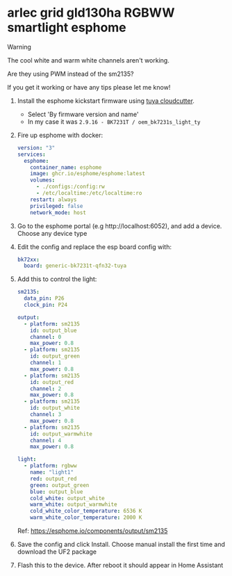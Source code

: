 # arlec grid gld130ha RGBWW smartlight esphome
> [!WARNING]
> The cool white and warm white channels aren't working.
> 
> Are they using PWM instead of the sm2135?
>
> If you get it working or have any tips please let me know!

1. Install the esphome kickstart firmware using [tuya cloudcutter](https://github.com/tuya-cloudcutter/tuya-cloudcutter).
   - Select 'By firmware version and name'
   - In my case it was `2.9.16 - BK7231T / oem_bk7231s_light_ty`

2. Fire up esphome with docker:
   ```yaml
   version: "3"
   services:
     esphome:
       container_name: esphome
       image: ghcr.io/esphome/esphome:latest
       volumes:
         - ./configs:/config:rw
         - /etc/localtime:/etc/localtime:ro
       restart: always
       privileged: false
       network_mode: host
   ```

4. Go to the esphome portal (e.g http://localhost:6052), and add a device. Choose any device type

5. Edit the config and replace the esp board config with:
   ```yaml
   bk72xx:
     board: generic-bk7231t-qfn32-tuya
   ```

5. Add this to control the light:
   ```yaml
   sm2135:
     data_pin: P26
     clock_pin: P24
   
   output:
     - platform: sm2135
       id: output_blue
       channel: 0
       max_power: 0.8
     - platform: sm2135
       id: output_green
       channel: 1
       max_power: 0.8
     - platform: sm2135
       id: output_red
       channel: 2
       max_power: 0.8
     - platform: sm2135
       id: output_white
       channel: 3
       max_power: 0.8
     - platform: sm2135
       id: output_warmwhite
       channel: 4
       max_power: 0.8
   
   light:
     - platform: rgbww
       name: "light1"
       red: output_red
       green: output_green
       blue: output_blue
       cold_white: output_white
       warm_white: output_warmwhite
       cold_white_color_temperature: 6536 K
       warm_white_color_temperature: 2000 K
   ```

   Ref: https://esphome.io/components/output/sm2135

6. Save the config and click Install. Choose manual install the first time and download the UF2 package

7. Flash this to the device. After reboot it should appear in Home Assistant
